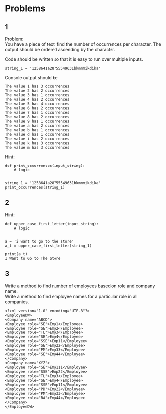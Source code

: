 # Problems
## 1

Problem:  
You have a piece of text, find the number of occurrences per character.
The output should be ordered ascending by the character.

Code should be written so that it is easy to run over multiple inputs.

```
string_1 = '1258641a28755549631bkmmmikdika'
```
Console output should be
```
The value 1 has 3 occurrences
The value 2 has 2 occurrences
The value 3 has 1 occurrences
The value 4 has 2 occurrences
The value 5 has 4 occurrences
The value 6 has 2 occurrences
The value 7 has 1 occurrences
The value 8 has 2 occurrences
The value 9 has 1 occurrences
The value a has 2 occurrences
The value b has 1 occurrences
The value d has 1 occurrences
The value i has 2 occurrences
The value k has 3 occurrences
The value m has 3 occurrences
```

Hint:
```
def print_occurrences(input_string):
    # logic 
    
    
string_1 = '1258641a28755549631bkmmmikdika'
print_occurrences(string_1)
```

## 2

Hint:
```
def upper_case_first_letter(input_string):
    # logic 
    
    
a = 'i want to go to the store'
a_t = upper_case_first_letter(string_1)

print(a_t)
I Want to Go to The Store
```

## 3
Write a method to find number of employees based on role and company name.    
Write a method to find employee names for a particular role in all companies.

```
<?xml version="1.0" encoding="UTF-8"?>
<EmployeeDW>
<Company name="ABCD">
<Employee role="SE">Emp1</Employee>
<Employee role="SE">Emp2</Employee>
<Employee role="TL">Emp3</Employee>
<Employee role="SE">Emp4</Employee>
<Employee role="SSE">Emp11</Employee>
<Employee role="SE">Emp22</Employee>
<Employee role="PM">Emp33</Employee>
<Employee role="SE">Emp44</Employee>
</Company>
<Company name="XYZ">
<Employee role="SE">Emp111</Employee>
<Employee role="SSE">Emp22</Employee>
<Employee role="TL">Emp3</Employee>
<Employee role="SE">Emp4</Employee>
<Employee role="SSE">Emp11</Employee>
<Employee role="PD">Emp22</Employee>
<Employee role="PM">Emp33</Employee>
<Employee role="BA">Emp44</Employee>
</Company>
</EmployeeDW>
```

